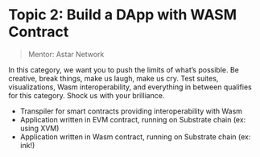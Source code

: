 # Topic 2: Build a DApp with WASM Contract
> Mentor: Astar Network

In this category, we want you to push the limits of what’s possible. Be creative, break things, make us laugh, make us cry. Test suites, visualizations, Wasm interoperability, and everything in between qualifies for this category. Shock us with your brilliance.

- Transpiler for smart contracts providing interoperability with Wasm
- Application written in EVM contract, running on Substrate chain (ex: using XVM)
- Application written in Wasm contract, running on Substrate chain (ex: ink!)
